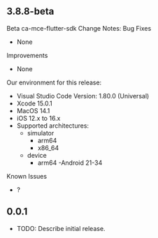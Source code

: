 ## 3.8.8-beta
Beta ca-mce-flutter-sdk Change Notes: 
Bug Fixes

- None


Improvements

- None

Our environment for this release:

- Visual Studio Code Version: 1.80.0 (Universal)
- Xcode 15.0.1
- MacOS 14.1
- iOS 12.x to 16.x
- Supported architectures:
	- simulator
		- arm64
		- x86_64
	- device
		- arm64
-Android 21-34

Known Issues

- ?

## 0.0.1

* TODO: Describe initial release.
